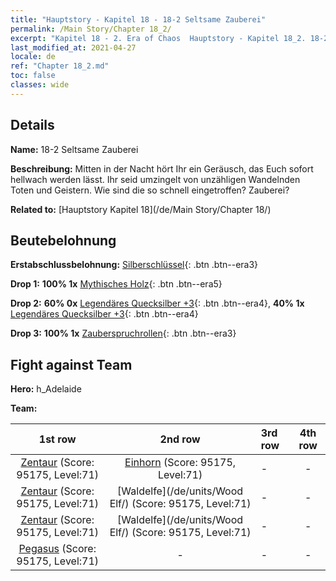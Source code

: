 ```yaml
---
title: "Hauptstory - Kapitel 18 - 18-2 Seltsame Zauberei"
permalink: /Main Story/Chapter 18_2/
excerpt: "Kapitel 18 - 2. Era of Chaos  Hauptstory - Kapitel 18_2. 18-2 Seltsame Zauberei"
last_modified_at: 2021-04-27
locale: de
ref: "Chapter 18_2.md"
toc: false
classes: wide
---
```


## Details

 **Name:** 18-2 Seltsame Zauberei

 **Beschreibung:** Mitten in der Nacht hört Ihr ein Geräusch, das Euch sofort hellwach werden lässt. Ihr seid umzingelt von unzähligen Wandelnden Toten und Geistern. Wie sind die so schnell eingetroffen? Zauberei?

 **Related to:** [Hauptstory Kapitel 18](/de/Main Story/Chapter 18/)

## Beutebelohnung

 **Erstabschlussbelohnung:** [Silberschlüssel](/ItemsDE/con_693/){: .btn .btn--era3}

 **Drop 1:** **100% 1x** [Mythisches Holz](/ItemsDE/mat_62/){: .btn .btn--era5}

 **Drop 2:** **60% 0x** [Legendäres Quecksilber +3](/ItemsDE/mat_56/){: .btn .btn--era4}, **40% 1x** [Legendäres Quecksilber +3](/ItemsDE/mat_56/){: .btn .btn--era4}

 **Drop 3:** **100% 1x** [Zauberspruchrollen](/ItemsDE/con_694/){: .btn .btn--era3}


## Fight against Team
 **Hero:** h_Adelaide

 **Team:**


  | 1st row | 2nd row | 3rd row | 4th row |
  |:----:|:----:|:----|:----:|
  | [Zentaur](/de/units/Centaur/) (Score: 95175, Level:71)  | [Einhorn](/de/units/Unicorn/) (Score: 95175, Level:71)  | - | - |
  | [Zentaur](/de/units/Centaur/) (Score: 95175, Level:71)  | [Waldelfe](/de/units/Wood Elf/) (Score: 95175, Level:71)  | - | - |
  | [Zentaur](/de/units/Centaur/) (Score: 95175, Level:71)  | [Waldelfe](/de/units/Wood Elf/) (Score: 95175, Level:71)  | - | - |
  | [Pegasus](/de/units/Pegasus/) (Score: 95175, Level:71)  | - | - | - |


